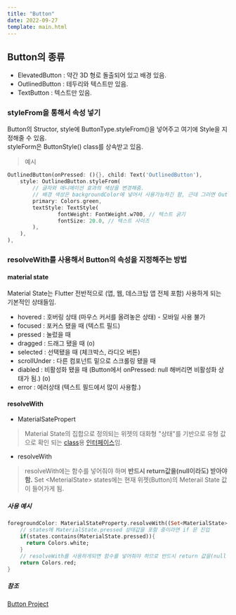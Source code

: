 ```yaml
---
title: "Button"
date: 2022-09-27
template: main.html
---
```

## Button의 종류 
- ElevatedButton : 약간 3D 형로 돌출되어 있고 배경 있음.
- OutlinedButton : 테두리와 텍스트만 있음.
- TextButton : 텍스트만 있음.

### styleFrom을 통해서 속성 넣기
Button의 Structor, style에 ButtonType.styleFrom()을 넣어주고 여기에 Style을 지정해줄 수 있음.<br> styleForm은 ButtonStyle() class를 상속받고 있음.

> 예시

```dart
OutlinedButton(onPressed: (){}, child: Text('OutlinedButton'),
	style: OutlinedButton.styleFrom(
        // 글자와 애니메이션 효과의 색상을 변경해줌.
        // 배경 색상은 backgroundColor에 넣어서 사용가능하긴 함, 근데 그러면 OutlinedButton을 사용하는 이유가 없음.
        primary: Colors.green,
		textStyle: TextStyle(
                fontWeight: FontWeight.w700, // 텍스트 굵기 
                fontSize: 20.0, // 텍스트 사이즈 
		),
    ),
),
```

### resolveWith를 사용해서 Button의 속성을 지정해주는 방법

#### material state
Material State는 Flutter 전반적으로 (앱, 웹, 데스크탑 앱 전체 포함) 사용하게 되는 기본적인 상태들임.<br>
- hovered : 호버링 상태 (마우스 커서를 올려놓은 상태) - 모바일 사용 불가<br>
- focused : 포커스 됐을 때 (텍스트 필드)<br>
- pressed : 눌렀을 때<br>
- dragged : 드래그 됐을 때 (o)<br>
- selected : 선택됐을 때 (체크박스, 라디오 버튼)<br>
- scrollUnder : 다른 컴포넌트 밑으로 스크롤링 됐을 때<br>
- diabled : 비활성화 됐을 때 (Button에서 onPressed: null 해버리면 비활성화 상태가 됨.) (o)<br>
- error : 에러상태 (텍스트 필드에서 많이 사용함.)<br>

#### resolveWith
- MaterialSatePropert

> Material State의 집합으로 정의되는 위젯의 대화형 "상태"를 기반으로 유형 값으로 확인 되는 [class](https://lokigem.github.io/docs/Flutter/dartGrammar/oopProgramming/#class)용 [인터페이스](https://lokigem.github.io/docs/Flutter/dartGrammar/oopProgramming/#interface-abstract)임. <br>

- resolveWith 

> resolveWith에는 함수를 넣어줘야 하며 **반드시 return값을(null이라도) 받아야함.** Set <MeterialState\> states에는 현재 위젯(Button)의 Meterail State 값이 들어가게 됨.

##### 사용 예시
```dart
foregroundColor: MaterialStateProperty.resolveWith((Set<MaterialState> states) {
	// states에 MaterialState.pressed 상태값을 포함 중이라면 if 문 진입
	if(states.contains(MaterialState.pressed)){
	  return Colors.white;
	}
	// resolveWith를 사용하게되면 함수를 넣어줘야 하므로 반드시 return 값을(null 이라도) 가져야 함.
	return Colors.red;
}
```
##### 참조 
[Button Project](https://github.com/rookedsysc/Flutter-Study/blob/main/Theory/flutter-lv1-theory-statefulwidget-before-main/lib/screen/home_screen.dart)


